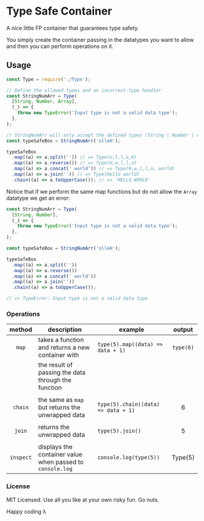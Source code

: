 # Type Safe Container

A nice little FP container that guarantees type safety.

You simply create the container passing in the datatypes you want to allow and then you can perform operations on it.

## Usage

```javascript
const Type = require('./Type');

// Define the allowed types and an incorrect-type handler
const StringNumArr = Type(
  [String, Number, Array],
  (_) => {
    throw new TypeError('Input type is not a valid data type');
  },
);

// StringNumArr will only accept the defined types (String | Number | Array)
const typeSafeBox = StringNumArr('olleH');

typeSafeBox
  .map((a) => a.split('')) // => Type(o,l,l,e,H)
  .map((a) => a.reverse()) // => Type(H,e,l,l,o)
  .map((a) => a.concat(' world')) // => Type(H,e,l,l,o, world)
  .map((a) => a.join('')) // => Type(Hello world)
  .chain((a) => a.toUpperCase()); // => 'HELLO WORLD'
```

Notice that if we perform the same map functions but do not allow the `Array` datatype we get an error:

```javascript
const StringNumArr = Type(
  [String, Number],
  (_) => {
    throw new TypeError('Input type is not a valid data type');
  },
);

const typeSafeBox = StringNumArr('olleH');

typeSafeBox
  .map((a) => a.split(''))
  .map((a) => a.reverse())
  .map((a) => a.concat(' world'))
  .map((a) => a.join(''))
  .chain((a) => a.toUpperCase());

// => TypeError: Input type is not a valid data type
```

### Operations

| method | description                                                 | example                             | output    |
|:--------:|-----------------------------------------------------------|-------------------------------------|:---------:|
| `map`    | takes a function and returns a new container with         | `type(5).map((data) => data + 1)`   | `type(6)` |
|          | the result of passing the data through the function       |                                     |           |
|          |                                                           |                                     |           |
|`chain`   | the same as `map` but returns the unwrapped data          | `type(5).chain((data) => data + 1)` | 6         |
|          |                                                           |                                     |           |
|`join`    | returns the unwrapped data                                | `type(5).join()`                    | 5         |
|          |                                                           |                                     |           |
|`inspect` | displays the container value when passed to `console.log` | `console.log(type(5))`              | Type(5)   |


### License

MIT Licensed. Use all you like at your own risky fun. Go nuts.

Happy coding λ

